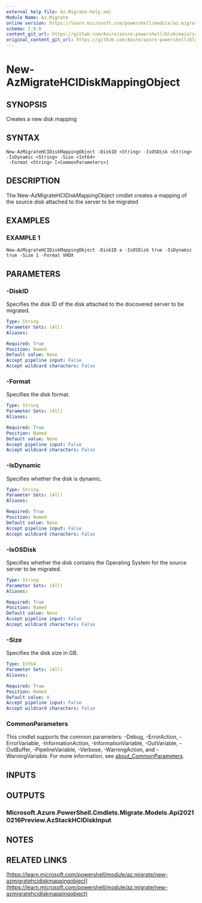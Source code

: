 ```yaml
---
external help file: Az.Migrate-help.xml
Module Name: Az.Migrate
online version: https://learn.microsoft.com/powershell/module/az.migrate/new-azmigratehcidiskmappingobject
schema: 2.0.0
content_git_url: https://github.com/Azure/azure-powershell/blob/main/src/Migrate/Migrate/help/New-AzMigrateHCIDiskMappingObject.md
original_content_git_url: https://github.com/Azure/azure-powershell/blob/main/src/Migrate/Migrate/help/New-AzMigrateHCIDiskMappingObject.md
---
```


# New-AzMigrateHCIDiskMappingObject

## SYNOPSIS
Creates a new disk mapping

## SYNTAX

```
New-AzMigrateHCIDiskMappingObject -DiskID <String> -IsOSDisk <String> -IsDynamic <String> -Size <Int64>
 -Format <String> [<CommonParameters>]
```

## DESCRIPTION
The New-AzMigrateHCIDiskMappingObject cmdlet creates a mapping of the source disk attached to the server to be migrated

## EXAMPLES

### EXAMPLE 1
```
New-AzMigrateHCIDiskMappingObject -DiskID a -IsOSDisk true -IsDynamic true -Size 1 -Format VHDX
```

## PARAMETERS

### -DiskID
Specifies the disk ID of the disk attached to the discovered server to be migrated.

```yaml
Type: String
Parameter Sets: (All)
Aliases:

Required: True
Position: Named
Default value: None
Accept pipeline input: False
Accept wildcard characters: False
```

### -Format
Specifies the disk format.

```yaml
Type: String
Parameter Sets: (All)
Aliases:

Required: True
Position: Named
Default value: None
Accept pipeline input: False
Accept wildcard characters: False
```

### -IsDynamic
Specifies whether the disk is dynamic.

```yaml
Type: String
Parameter Sets: (All)
Aliases:

Required: True
Position: Named
Default value: None
Accept pipeline input: False
Accept wildcard characters: False
```

### -IsOSDisk
Specifies whether the disk contains the Operating System for the source server to be migrated.

```yaml
Type: String
Parameter Sets: (All)
Aliases:

Required: True
Position: Named
Default value: None
Accept pipeline input: False
Accept wildcard characters: False
```

### -Size
Specifies the disk size in GB.

```yaml
Type: Int64
Parameter Sets: (All)
Aliases:

Required: True
Position: Named
Default value: 0
Accept pipeline input: False
Accept wildcard characters: False
```

### CommonParameters
This cmdlet supports the common parameters: -Debug, -ErrorAction, -ErrorVariable, -InformationAction, -InformationVariable, -OutVariable, -OutBuffer, -PipelineVariable, -Verbose, -WarningAction, and -WarningVariable. For more information, see [about_CommonParameters](http://go.microsoft.com/fwlink/?LinkID=113216).

## INPUTS

## OUTPUTS

### Microsoft.Azure.PowerShell.Cmdlets.Migrate.Models.Api20210216Preview.AzStackHCIDiskInput
## NOTES

## RELATED LINKS

[https://learn.microsoft.com/powershell/module/az.migrate/new-azmigratehcidiskmappingobject](https://learn.microsoft.com/powershell/module/az.migrate/new-azmigratehcidiskmappingobject)

